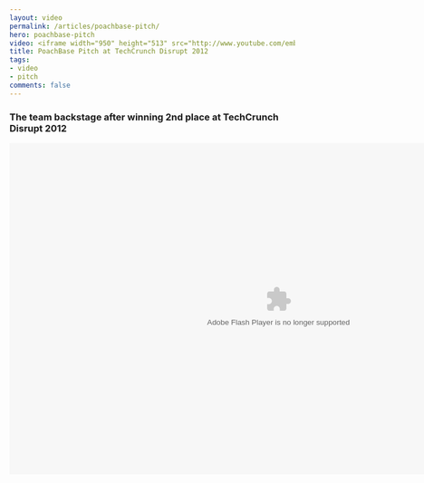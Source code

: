 ```yaml
---
layout: video
permalink: /articles/poachbase-pitch/
hero: poachbase-pitch
video: <iframe width="950" height="513" src="http://www.youtube.com/embed/dKhBwHX96-Q?wmode=opaque" frameborder="0" allowfullscreen></iframe>
title: PoachBase Pitch at TechCrunch Disrupt 2012
tags:
- video
- pitch
comments: false
---
```


<!-- <div class="hero">{% image posts/poachbase-pitch/hero.png %}</div> -->

<!-- <a href="/projects/poachbase">PoachBase</a> (TechCrunch Disrupt 2012) -->

<h3>The team backstage after winning 2nd place at TechCrunch Disrupt 2012</h3>
<object width='950' height='585' id='FiveminPlayer' classid='clsid:d27cdb6e-ae6d-11cf-96b8-444553540000'>
  <param name='allowfullscreen' value='true'/>
  <param name='allowScriptAccess' value='always'/>
  <param name='movie' value='http://embed.5min.com/517373352/'/>
  <param name='wmode' value='opaque' />
  <embed name='FiveminPlayer' src='http://embed.5min.com/517373352/' type='application/x-shockwave-flash' width='950' height='585' allowfullscreen='true' allowScriptAccess='always' wmode='opaque'></embed>
</object>
